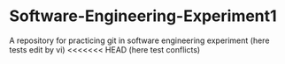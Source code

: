 # Software-Engineering-Experiment1
A repository for practicing git in software engineering experiment
(here tests edit by vi)
<<<<<<< HEAD
(here test conflicts)
